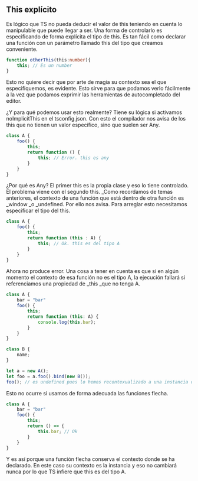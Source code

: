## This explícito

Es lógico que TS no pueda deducir el valor de this teniendo en cuenta lo manipulable que puede llegar a ser. Una forma de controlarlo es especificando de forma explícita el tipo de this. Es tan fácil como declarar una función con un parámetro llamado this del tipo que creamos conveniente.

```ts
function otherThis(this:number){
    this; // Es un number
}
```

Esto no quiere decir que por arte de magia su contexto sea el que especifiquemos, es evidente. Esto sirve para que podamos verlo fácilmente a la vez que podamos exprimir las herramientas de autocompletado del editor.

¿Y para qué podemos usar esto realmente? Tiene su lógica si activamos noImplicitThis en el tsconfig.json. Con esto el compilador nos avisa de los this que no tienen un valor específico, sino que suelen ser Any.

```ts
class A {
    foo() {
        this;
        return function () {
            this; // Error. this es any
        }
    }
}
```

¿Por qué es Any? El primer this es la propia clase y eso lo tiene controlado. El problema viene con el segundo this. \_Como recordamos de temas anteriores, el contexto de una función que está dentro de otra función es \_window \_o \_undefined. Por ello nos avisa. Para arreglar esto necesitamos especificar el tipo del this.

```ts
class A {
    foo() {
        this;
        return function (this : A) {
            this; // Ok. this es del tipo A
        }
    }
}
```

Ahora no produce error. Una cosa a tener en cuenta es que si en algún momento el contexto de esa función no es el tipo A, la ejecución fallará si referenciamos una propiedad de \_this \_que no tenga A.

```ts
class A {
    bar = "bar"
    foo() {
        this;
        return function (this: A) {
            console.log(this.bar);
        }
    }
}

class B {
    name;
}

let a = new A();
let foo = a.foo().bind(new B());
foo(); // es undefined pues lo hemos recontexualizado a una instancia de B
```

Esto no ocurre si usamos de forma adecuada las funciones flecha.

```ts
class A {
    bar = "bar"
    foo() {
        this;
        return () => {
            this.bar; // Ok
        }
    }
}
```

Y es así porque una función flecha conserva el contexto donde se ha declarado. En este caso su contexto es la instancia y eso no cambiará nunca por lo que TS infiere que this es del tipo A.

